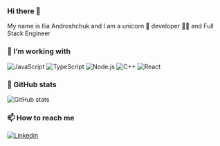 ### Hi there 👋

My name is Ilia Androshchuk and I am a unicorn 🦄 developer 👨‍💻 and Full Stack Engineer

### 🔭 I’m working with

<p>
  <img alt="JavaScript" src="https://img.shields.io/badge/JavaScript-F7DF1E?logo=JavaScript&logoColor=white&style=for-the-badge" />
  <img alt="TypeScript" src="https://img.shields.io/badge/TypeScript-3178C6?logo=TypeScript&logoColor=white&style=for-the-badge" />
  <img alt="Node.js" src="https://img.shields.io/badge/Node.js-339933?logo=Node.js&logoColor=white&style=for-the-badge" />
  <img alt="C++" src="https://img.shields.io/badge/C++-00599C?logo=CPlusPlus&logoColor=white&style=for-the-badge" />
  <img alt="React" src="https://img.shields.io/badge/React-61DAFB?logo=React&logoColor=white&style=for-the-badge" />
</p>

### 🌱 GitHub stats

![GitHub stats](https://github-readme-stats.vercel.app/api?username=an7e&show_icons=true&theme=tokyonight&count_private=true)

### 📫 How to reach me
<p>
  <a href="https://www.linkedin.com/in/ilia-androshchuk/">
    <img alt="Linkedin" src="https://img.shields.io/badge/linkedin-0077B5?logo=linkedin&logoColor=white&style=for-the-badge" />
  </a>
</p>
